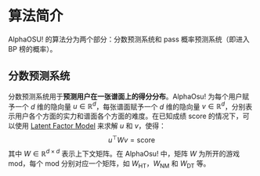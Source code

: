 # 算法简介


AlphaOSU! 的算法分为两个部分：分数预测系统和 pass 概率预测系统（即进入 BP 榜的概率）。

## 分数预测系统


分数预测系统用于**预测用户在一张谱面上的得分分布**。AlphaOsu! 为每个用户赋予一个 $d$ 维的隐向量 $u\in \mathbb R^d$，每张谱面赋予一个 $d$ 维的隐向量 $v\in \mathbb R^d$，分别表示用户各个方面的实力和谱面各个方面的难度。在已知成绩 $\text{score}$ 的情况下，可以使用 [Latent Factor Model](https://sifter.org/~simon/journal/20061211.html) 来求解 $u$ 和 $v$，使得：
$$
u^\top W v=\text{score}
$$
其中 $W\in\mathbb R^{d\times d}$ 表示上下文矩阵。在 AlphaOsu! 中，矩阵 $W$ 为所开的游戏 mod，每个 mod 分别对应一个矩阵，如 $W_{\text{HT}}$，$W_{\text{NM}}$ 和 $W_{\text{DT}}$ 等。
